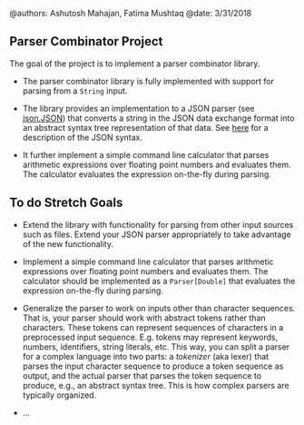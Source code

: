 @authors: Ashutosh Mahajan, Fatima Mushtaq
@date: 3/31/2018

## Parser Combinator Project

The goal of the project is to implement a parser combinator
library. 
* The parser combinator library is fully implemented with
  support for parsing from a `String` input.

* The library provides an implementation to a JSON parser
  (see [json.JSON](src/main/scala/json/JSON.scala)) that
  converts a string in the JSON data exchange format into an abstract
  syntax tree representation of that
  data. See [here](https://www.json.org/) for a description of the
  JSON syntax.

* It further implement a simple command line calculator that parses arithmetic
  expressions over floating point numbers and evaluates them. The
  calculator evaluates the expression on-the-fly during parsing.

## To do Stretch Goals

* Extend the library with functionality for parsing from other input
  sources such as files. Extend your JSON parser appropriately to take
  advantage of the new functionality.

* Implement a simple command line calculator that parses arithmetic
  expressions over floating point numbers and evaluates them. The
  calculator should be implemented as a `Parser[Double]` that
  evaluates the expression on-the-fly during parsing.

* Generalize the parser to work on inputs other than character
  sequences. That is, your parser should work with abstract tokens
  rather than characters. These tokens can represent sequences of
  characters in a preprocessed input sequence. E.g. tokens may
  represent keywords, numbers, identifiers, string literals, etc. This
  way, you can split a parser for a complex language into two parts: a
  *tokenizer* (aka lexer) that parses the input character sequence to
  produce a token sequence as output, and the actual parser that
  parses the token sequence to produce, e.g., an abstract syntax
  tree. This is how complex parsers are typically organized.

* ...

